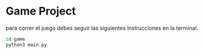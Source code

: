 # Game Project

para correr el juego debes seguir las siguientes instrucciones en la terminal.

```sh
cd game
python3 main.py
```